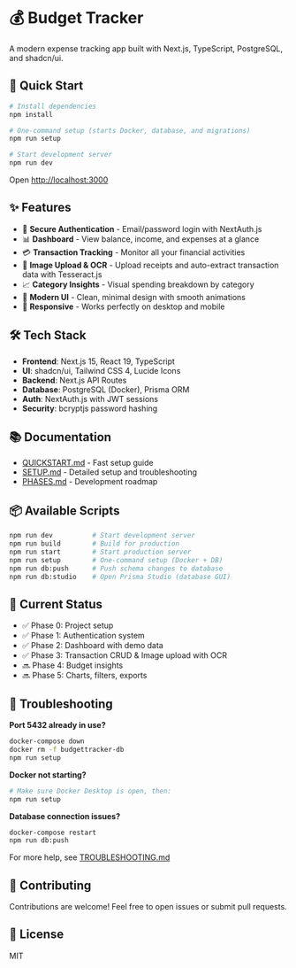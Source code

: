 # 💰 Budget Tracker

A modern expense tracking app built with Next.js, TypeScript, PostgreSQL, and shadcn/ui.

## 🚀 Quick Start

```bash
# Install dependencies
npm install

# One-command setup (starts Docker, database, and migrations)
npm run setup

# Start development server
npm run dev
```

Open [http://localhost:3000](http://localhost:3000)

## ✨ Features

- 🔐 **Secure Authentication** - Email/password login with NextAuth.js
- 📊 **Dashboard** - View balance, income, and expenses at a glance
- 💳 **Transaction Tracking** - Monitor all your financial activities
- 📸 **Image Upload & OCR** - Upload receipts and auto-extract transaction data with Tesseract.js
- 📈 **Category Insights** - Visual spending breakdown by category
- 🎨 **Modern UI** - Clean, minimal design with smooth animations
- 📱 **Responsive** - Works perfectly on desktop and mobile

## 🛠️ Tech Stack

- **Frontend**: Next.js 15, React 19, TypeScript
- **UI**: shadcn/ui, Tailwind CSS 4, Lucide Icons
- **Backend**: Next.js API Routes
- **Database**: PostgreSQL (Docker), Prisma ORM
- **Auth**: NextAuth.js with JWT sessions
- **Security**: bcryptjs password hashing

## 📚 Documentation

- [QUICKSTART.md](./QUICKSTART.md) - Fast setup guide
- [SETUP.md](./SETUP.md) - Detailed setup and troubleshooting
- [PHASES.md](./PHASES.md) - Development roadmap

## 📦 Available Scripts

```bash
npm run dev          # Start development server
npm run build        # Build for production
npm run start        # Start production server
npm run setup        # One-command setup (Docker + DB)
npm run db:push      # Push schema changes to database
npm run db:studio    # Open Prisma Studio (database GUI)
```

## 🎯 Current Status

- ✅ Phase 0: Project setup
- ✅ Phase 1: Authentication system
- ✅ Phase 2: Dashboard with demo data
- ✅ Phase 3: Transaction CRUD & Image upload with OCR
- 🔜 Phase 4: Budget insights
- 🔜 Phase 5: Charts, filters, exports

## 🐛 Troubleshooting

**Port 5432 already in use?**
```bash
docker-compose down
docker rm -f budgettracker-db
npm run setup
```

**Docker not starting?**
```bash
# Make sure Docker Desktop is open, then:
npm run setup
```

**Database connection issues?**
```bash
docker-compose restart
npm run db:push
```

For more help, see [TROUBLESHOOTING.md](./TROUBLESHOOTING.md)

## 🤝 Contributing

Contributions are welcome! Feel free to open issues or submit pull requests.

## 📄 License

MIT
